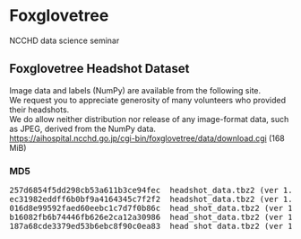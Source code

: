# Foxglovetree
NCCHD data science seminar

## Foxglovetree Headshot Dataset
Image data and labels (NumPy) are available from the following site.  
We request you to appreciate generosity of many volunteers who provided their headshots.  
We do allow neither distribution nor release of any image-format data, such as JPEG, derived from the NumPy data.  
https://aihospital.ncchd.go.jp/cgi-bin/foxglovetree/data/download.cgi (168 MiB)

### MD5
<pre>
257d6854f5dd298cb53a611b3ce94fec  headshot_data.tbz2 (ver 1.4, 2021-06-20)
ec31982eddff6b0bf9a4164345c7f2f2  headshot_data.tbz2 (ver 1.3, 2020-06-21)
016d8e99592faed60eebc1c7d7f0b86c  head_shot_data.tbz2 (ver 1.2, 2020-05-09)
b16082fb6b74446fb626e2ca12a30986  head_shot_data.tbz2 (ver 1.1, 2020-04-28)
187a68cde3379ed53b6ebc8f90c0ea83  head_shot_data.tbz2 (ver 1.0, 2020-04-24)
</pre>
